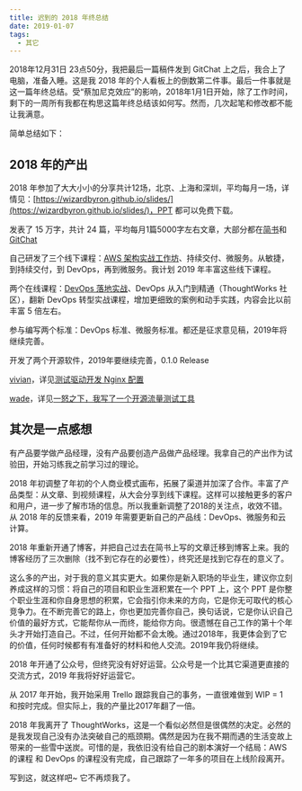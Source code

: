 ```yaml
---
title: 迟到的 2018 年终总结
date: 2019-01-07
tags:
  - 其它
---
```


2018年12月31日 23点50分，我把最后一篇稿件发到 GitChat 上之后，我合上了电脑，准备入睡。这是我 2018 年的个人看板上的倒数第二件事。最后一件事就是这一篇年终总结。受“蔡加尼克效应”的影响，2018年1月1日开始，除了工作时间，剩下的一周所有我都在构思这篇年终总结该如何写。然而，几次起笔和修改都不能让我满意。

简单总结如下：

## 2018 年的产出

2018 年参加了大大小小的分享共计12场，北京、上海和深圳，平均每月一场，详情见：[https://wizardbyron.github.io/slides/](https://wizardbyron.github.io/slides/)，PPT 都可以免费下载。

发表了 15 万字，共计 24 篇，平均每月1篇5000字左右文章，大部分都在[简书](https://www.jianshu.com/u/66fea2f123be)和 [GitChat](https://gitbook.cn/gitchat/author/58397910a8f7f84532595b98)

自己研发了三个线下课程：[AWS 架构实战工作坊](https://wizardbyron.github.io/workshops/)、持续交付、微服务。从敏捷，到持续交付，到 DevOps，再到微服务。我计划 2019 年丰富这些线下课程。

两个在线课程：[DevOps 落地实战](https://gitbook.cn/gitchat/column/5a79594e74fabe0f179f3e8b)、DevOps 从入门到精通（ThoughtWorks 社区），翻新 DevOps 转型实战课程，增加更细致的案例和动手实践，内容会比以前丰富 5 倍左右。

参与编写两个标准：DevOps 标准、微服务标准。都还是征求意见稿，2019年将继续完善。

开发了两个开源软件，2019年要继续完善，0.1.0 Release

[vivian](https://github.com/wizardbyron/vivian)，详见[测试驱动开发 Nginx 配置](/blog/2018-06-12-tdd-in-nginx)

[wade](https://github.com/wizardbyron/vivian)，详见[一怒之下，我写了一个开源流量测试工具](/blog/2018-07-07-why-do-I-write-wade)

## 其次是一点感想

有产品要学做产品经理，没有产品要创造产品做产品经理。我拿自己的产出作为试验田，开始习练我之前学习过的理论。

2018 年初调整了年初的个人商业模式画布，拓展了渠道并加深了合作。丰富了产品类型：从文章、到视频课程，从大会分享到线下课程。这样可以接触更多的客户和用户，进一步了解市场的信息。所以我重新调整了2018的关注点，收效不错。从 2018 年的反馈来看，2019 年需要更新自己的产品线：DevOps、微服务和云计算。

2018 年重新开通了博客，并把自己过去在简书上写的文章迁移到博客上来。我的博客经历了三次删除（找不到它存在的必要性），终究还是找到它存在的意义了。

这么多的产出，对于我的意义其实更大。如果你是新入职场的毕业生，建议你立刻养成这样的习惯：将自己的项目和职业生涯积累在一个 PPT 上，这个 PPT 是你整个职业生涯和你自身思想的积累，它会指引你未来的方向，它是你无可取代的核心竞争力。在不断完善它的路上，你也更加完善你自己，换句话说，它是你认识自己价值的最好方式，它能帮你从一而终，能给你方向。很遗憾在自己工作的第十个年头才开始打造自己。不过，任何开始都不会太晚。通过2018年，我更体会到了它的价值，任何时候都有有准备好的材料和他人交流。2019年我仍将继续。

2018 年开通了公众号，但终究没有好好运营。公众号是一个比其它渠道更直接的交流方式，2019 年我将好好运营它。

从 2017 年开始，我开始采用 Trello 跟踪我自己的事务，一直很难做到 WIP = 1 和按时完成。但实际上，我的产量比2017年翻了一倍。

2018 年我离开了 ThoughtWorks，这是一个看似必然但是很偶然的决定。必然的是我发现自己没有办法突破自己的瓶颈期。偶然是因为在我不期而遇的生活变故上带来的一些雪中送炭。可惜的是，我依旧没有给自己的剧本演好一个结局：AWS 的课程 和 DevOps 的课程没有完成，自己跟踪了一年多的项目在上线阶段离开。

写到这，就这样吧~ 它不再烦我了。
